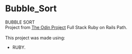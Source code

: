 # Bubble_Sort

BUBBLE SORT<br/>
Project from <a href="https://www.theodinproject.com/" target="_blank" rel="noopener noreferrer">The Odin Project</a> Full Stack Ruby on Rails Path.<br/>
<br/>
This project was made using:<br/>
- RUBY.